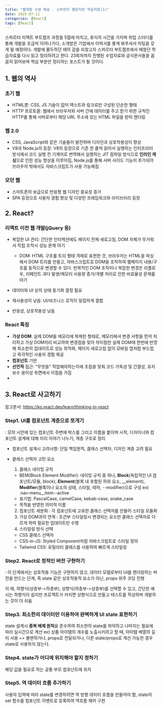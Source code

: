 ```yaml
---
title: "웹개발 수업 복습 - 스파르타 챌린지반 학습자료(1)"
date: 2025-07-11
categories: [React]
tags: [React]
---
```


스파르타 리액트 부트캠프 과정을 5월에 마치고, 휴식의 시간을 가지며 취업 스터디를 통해 개발을 조금씩 이어나가다, 소개받은 기업에서 이력서를 좋게 봐주셔서 미팅을 갖게 될 예정이다. 개발에 몰두하던 때의 감을 되찾고자 스파르타 부트캠프에서 배웠던 학습자료를 다시 읽고 정리하려고 한다.
23회차까지 진행된 수업자료와 공식문서들을 꼼꼼히 읽어보며 핵심 부분만 정리하는 포스트가 될 것이다.

## 1. 웹의 역사
### 초기 웹
- HTML뿐: CSS, JS 기술이 없어 텍스트와 링크로만 구성된 단순한 형태
- HTTP 프로토콜: 웹에서 브라우저와 서버 간에 데이터를 주고 받기 위한 규칙인 HTTP를 통해 서버로부터 해당 URL 주소에 있는 HTML 파일을 받아 렌더링
### 웹 2.0
- CSS, JavaScript와 같은 기술들이 발전하며 디자인과 상호작용성이 향상
- V8과 Node.js의 등장: V8의 등장으로 기존 한 줄씩 읽어서 실행하는 인터프리터 방식에서 코드 실행 전 기계어로 번역해서 실행하는 JIT 컴파일 방식으로 **인라인 캐싱**으로 인한 성능 향상을 이루어짐, Node.js를 통해 서버 사이드 기능이 추가되어 브라우저 밖에서도 자바스크립트가 사용 가능해짐
### 모던 웹
- 스마트폰의 보급으로 반응형 웹 디자인 중요성 증가
- SPA 등장으로 사용자 경험 향상 및 다양한 프레임워크와 라이브러리 등장

## 2. React?
### 리액트 이전 웹 개발(jQuery 등)
- 복잡한 UI 관리: 간단한 인터렉션에도 페이지 전체 새로고침, DOM 자체가 무거워서 직접 조작시 성능 문제 야기

  * DOM: HTML 구조를 트리 형태 객체로 표현한 것, 브라우저는 HTML을 파싱해서 DOM 트리를 만들고, 자바스크립트로 DOM을 조작하여 웹페이지 내용/구조를 동적으로 변경할 수 있다. 반복적인 DOM 조작이나 복잡한 변경은 리플로우, 리페인트 과다 발생/메모리 사용량 증가/개별 처리로 인한 비효율성 문제를 야기

- 데이터와 UI 상의 상태 동기화 결정 필요
- 재사용성이 낮음: UI/비즈니스 로직이 밀접하게 결합
- 반응성, 상호작용성 낮음
### React 특징
- **가상 DOM**: 실제 DOM을 메모리에 복제한 형태로, 메모리에서 변경 사항을 먼저 처리하고 가상 DOM끼리 비교하여 변경점을 찾아 차이점만 실제 DOM에 한번에 반영해 최소한의 업데이트로 성능 최적화, 페이지 새로고침 없이 모바일 앱처럼 부드럽고 즉각적인 사용자 경험 제공
- **컴포넌트** 기반
- **선언적** 접근: "무엇을" 작업해야하는지에 초점을 맞춰 코드 가독성 및 간결성, 유지보수 용이성 측면에서 이점을 가짐
- 
## 3. React로 사고하기
참고문서: https://ko.react.dev/learn/thinking-in-react
### Step1. UI를 컴포넌트 계층으로 쪼개기
: 모의 시안에 있는 컴포넌트 주변에 박스를 그리고 이름을 붙이며 시작, 디자이너와 컴포넌트 설계에 대해 미리 이야기 나누기, 계층 구조로 정리

- 컴포넌트 설계시 고려사항: 단일 책임원칙, 클래스 선택자, 디자인 계층 고려 필요

- 클래스 선택자 고민 요소
  1) 클래스 네이밍 규칙
   - BEM(Block Element Modifier): 네이밍 규칙 중 하나, **Block**(독립적인 UI 컴포넌트/모듈, block), **Element**(블록 내 포함된 하위 요소, __element), **Modifier**(블록이나 요소의 상태, 스타일, 테마, --modifier)으로 구성 
   ex) .nav-menu__item--active
   - 표기법: PascalCase, camelCase, kebab-case, snake_case
   - 목적을 반영한 의미적 이름
  2) 컴포넌트 세분화
    : 각 컴포넌트에 고유한 클래스 선택자를 만들어 스타일 모듈화
  3) 가상 DOM과의 연계
    : 조건부 스타일링시 변경되는 요소만 클래스 선택자로 다르게 하여 필요한 업데이트만 수행
  4) 스타일링 방식 선택
    - CSS 클래스 선택자
    - CSS-in-JS: Styled Component처럼 자바스크립트로 스타일 정의
    - Tailwind CSS: 유틸리티 클래스를 사용하여 빠르게 스타일링

### Step2. React로 정적인 버전 구현하기
: 이 단계에서는 상호작용 기능은 구현하지 않고, 데이터 모델로부터 UI를 렌더링하는 버전을 만드는 단계, 즉 state 같은 상호작용적 요소가 아닌, props 위주 코딩 진행

이 때, 하향식(상층부->하층부), 상향식(하층부->상층부)를 선택할 수 있고, 간단한 예시는 하향식이 쉽지만 프로젝트가 커지면 상향식으로 만들고 테스트를 작성하며 개발하는 것이 더 쉬움

### Step3. 최소한의 데이터만 이용하여 완벽하게 UI state 표현하기
state 설계시 **중복 배제 원칙**을 준수하여 최소한의 state를 파악하고 나머지는 필요에 따라 실시간으로 계산
ex) 상품 아이템의 개수를 노출시키려고 할 때, 아이템 배열의 길이 사용
=> 불변하거나, props로 전달되거나, 다른 state/props로 계산 가능한 경우 state로 사용하지 않는다.

### Step4. state가 어디에 위치해야 할지 정하기
해당 값을 필요로 하는 공통 부모 컴포넌트에 위치

### Step5. 역 데이터 흐름 추가하기
사용자 입력에 따라 state를 변경하려면 역 방향 데이터 흐름을 만들어야 함, state의 set 함수를 컴포넌트 이벤트로 등록하여 역흐름 제어 구현